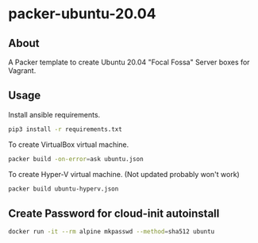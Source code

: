 # packer-ubuntu-20.04

## About

A Packer template to create Ubuntu 20.04 "Focal Fossa" Server boxes for Vagrant.

## Usage

Install ansible requirements.

```sh
pip3 install -r requirements.txt
```

To create VirtualBox virtual machine.

```bash
packer build -on-error=ask ubuntu.json
```

To create Hyper-V virtual machine. (Not updated probably won't work)

```sh
packer build ubuntu-hyperv.json
```

## Create Password for cloud-init autoinstall

```sh
docker run -it --rm alpine mkpasswd --method=sha512 ubuntu
```
